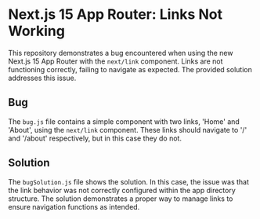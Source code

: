 # Next.js 15 App Router: Links Not Working

This repository demonstrates a bug encountered when using the new Next.js 15 App Router with the `next/link` component.  Links are not functioning correctly, failing to navigate as expected.  The provided solution addresses this issue.

## Bug

The `bug.js` file contains a simple component with two links, 'Home' and 'About', using the `next/link` component.  These links should navigate to '/' and '/about' respectively, but in this case they do not. 

## Solution

The `bugSolution.js` file shows the solution. In this case, the issue was that the link behavior was not correctly configured within the app directory structure.  The solution demonstrates a proper way to manage links to ensure navigation functions as intended.